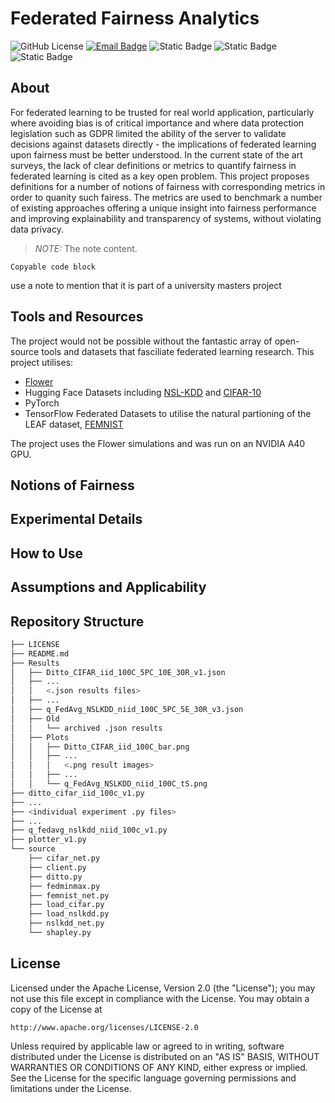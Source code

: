 # Federated Fairness Analytics

![GitHub License](https://img.shields.io/github/license/oscardilley/federated-fairness?logoColor=green)
[![Email Badge](https://img.shields.io/badge/Contact-Email-pink)](mailto:tundra.01pitches@icloud.com)
![Static Badge](https://img.shields.io/badge/federated_analytics-red)
![Static Badge](https://img.shields.io/badge/fairness-blue)
![Static Badge](https://img.shields.io/badge/XAI-yellow)

## About

For federated learning to be trusted for real world application, particularly where avoiding bias is of critical importance and where data protection legislation such as GDPR limited the ability of the server to validate decisions against datasets directly - the implications of federated learning upon fairness must be better understood. In the current state of the art surveys, the lack of clear definitions or metrics to quantify fairness in federated learning is cited as a key open problem. This project proposes definitions for a number of notions of fairness with corresponding metrics in order to quanity such fairess. The metrics are used to benchmark a number of existing approaches offering a unique insight into fairness performance and improving explainability and transparency of systems, without violating data privacy.

> *_NOTE:_*  The note content.


~~~
Copyable code block
~~~



use a note to mention that it is part of a university masters project

## Tools and Resources

The project would not be possible without the fantastic array of open-source tools and datasets that fasciliate federated learning research. This project utilises:
* [Flower](https://flower.ai/docs/framework/index.html#)
* Hugging Face Datasets including [NSL-KDD](https://huggingface.co/datasets/Mireu-Lab/NSL-KDD) and [CIFAR-10](https://huggingface.co/datasets/cifar10)
* PyTorch
* TensorFlow Federated Datasets to utilise the natural partioning of the LEAF dataset, [FEMNIST](https://www.tensorflow.org/federated/api_docs/python/tff/simulation/datasets/emnist)

The project uses the Flower simulations and was run on an NVIDIA A40 GPU.


## Notions of Fairness


## Experimental Details


## How to Use


## Assumptions and Applicability

## Repository Structure

~~~bash
├── LICENSE
├── README.md
├── Results
│   ├── Ditto_CIFAR_iid_100C_5PC_10E_30R_v1.json
│   ├── ...
│   │   <.json results files>
│   ├── ...
│   ├── q_FedAvg_NSLKDD_niid_100C_5PC_5E_30R_v3.json
│   ├── Old
│   │   └── archived .json results
│   ├── Plots
│   │   ├── Ditto_CIFAR_iid_100C_bar.png
│   │   ├── ...
│   │   │   <.png result images>
│   │   ├── ...
│   │   └── q_FedAvg_NSLKDD_niid_100C_tS.png
├── ditto_cifar_iid_100c_v1.py
├── ...
├── <individual experiment .py files>
├── ...
├── q_fedavg_nslkdd_niid_100c_v1.py
├── plotter_v1.py
└── source 
    ├── cifar_net.py 
    ├── client.py
    ├── ditto.py
    ├── fedminmax.py
    ├── femnist_net.py
    ├── load_cifar.py
    ├── load_nslkdd.py
    ├── nslkdd_net.py
    └── shapley.py

~~~


## License

Licensed under the Apache License, Version 2.0 (the "License");
you may not use this file except in compliance with the License.
You may obtain a copy of the License at


    http://www.apache.org/licenses/LICENSE-2.0


Unless required by applicable law or agreed to in writing, software
distributed under the License is distributed on an "AS IS" BASIS,
WITHOUT WARRANTIES OR CONDITIONS OF ANY KIND, either express or implied.
See the License for the specific language governing permissions and
limitations under the License.


